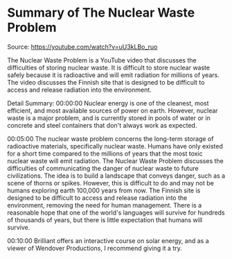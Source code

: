 # Summary of The Nuclear Waste Problem

Source: https://youtube.com/watch?v=uU3kLBo_ruo

The Nuclear Waste Problem is a YouTube video that discusses the difficulties of storing nuclear waste. It is difficult to store nuclear waste safely because it is radioactive and will emit radiation for millions of years. The video discusses the Finnish site that is designed to be difficult to access and release radiation into the environment.

Detail Summary: 
00:00:00
Nuclear energy is one of the cleanest, most efficient, and most available sources of power on earth. However, nuclear waste is a major problem, and is currently stored in pools of water or in concrete and steel containers that don't always work as expected.

00:05:00
The nuclear waste problem concerns the long-term storage of radioactive materials, specifically nuclear waste. Humans have only existed for a short time compared to the millions of years that the most toxic nuclear waste will emit radiation. The Nuclear Waste Problem discusses the difficulties of communicating the danger of nuclear waste to future civilizations. The idea is to build a landscape that conveys danger, such as a scene of thorns or spikes. However, this is difficult to do and may not be humans exploring earth 100,000 years from now. The Finnish site is designed to be difficult to access and release radiation into the environment, removing the need for human management. There is a reasonable hope that one of the world's languages will survive for hundreds of thousands of years, but there is little expectation that humans will survive.

00:10:00
Brilliant offers an interactive course on solar energy, and as a viewer of Wendover Productions, I recommend giving it a try.

